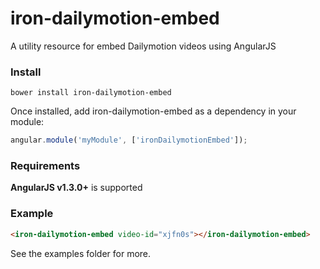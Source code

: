 # iron-dailymotion-embed
A utility resource for embed Dailymotion videos using AngularJS

### Install

`bower install iron-dailymotion-embed`

Once installed, add iron-dailymotion-embed as a dependency in your module:

```javascript
angular.module('myModule', ['ironDailymotionEmbed']);
```

### Requirements

**AngularJS v1.3.0+** is supported

### Example
```html
<iron-dailymotion-embed video-id="xjfn0s"></iron-dailymotion-embed>
```

See the examples folder for more.
